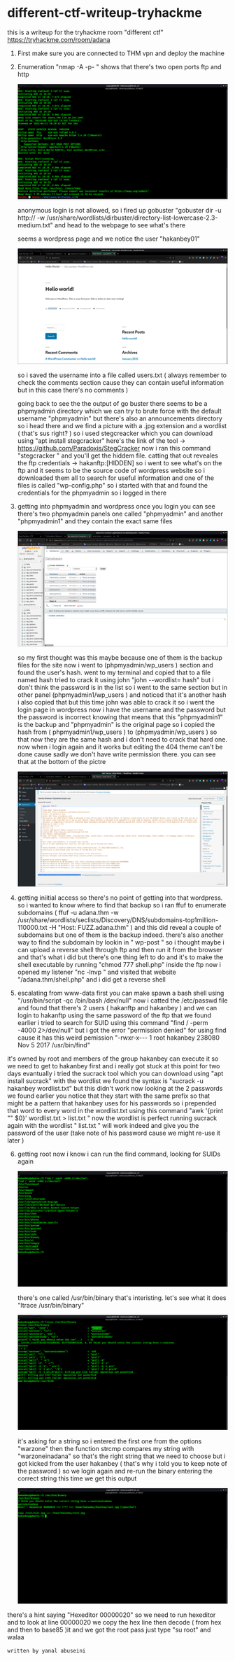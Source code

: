 # different-ctf-writeup-tryhackme


this is a writeup for the tryhackme room "different ctf"
https://tryhackme.com/room/adana


1. First make sure you are connected to THM vpn and deploy the machine 

2. Enumeration
	"nmap -A -p- <ip>" shows that there's two open ports ftp and http 

	![alttext](nmap.png)

	anonymous login is not allowed, so i fired up gobuster "gobuster dir -u http://<ip> -w /usr/share/wordlists/dirbuster/directory-list-lowercase-2.3-medium.txt"   and head to the webpage to see what's there

	seems a wordpress page and we notice the user "hakanbey01" 

	![alttext](wordpress.png)

	so i saved the username into a file called users.txt ( always remember to check the comments section cause they can contain useful information but in this case there's no comments )

	going back to see the the output of go buster there seems to be a phpmyadmin directory which we can try to brute force with the default username "phpmyadmin" but there's also an announcements directory so i head there and we find a picture with a .jpg extension and a wordlist ( that's sus right? )
	so i used stegcreacker which you can download using "apt install stegcracker" here's the link of the tool -> https://github.com/Paradoxis/StegCracker
	now i ran this command "stegcracker <name of the picture> <name of the wordlist you found>" and you'll get the hiddem file. catting that out reveales the ftp credentials -> hakanftp:[HIDDEN] so i went to see what's on the ftp and it seems to be the source code of wordpress website so i downloaded them all to search for useful information and one of the files is called "wp-config.php" so i started with that and found the credentials for the phpmyadmin so i logged in there

3. getting into phpmyadmin and wordpress
	once you login you can see there's two phpmyadmin panels one called "phpmyadmin" and another "phpmyadmin1" and they contain the exact same files 

	![alttext](phpmyadmin.png)

	so my first thought was this maybe because one of them is the backup files for the site now i went to (phpmyadmin/wp_users ) section and found the user's hash. went to my terminal and copied that to a file named hash tried to crack it using john "john --wordlist=<the wordlist we found> hash" but i don't think the password is in the list so i went to the same section but in other panel (phpmyadmin1/wp_users ) and noticed that it's another hash i also copied that but this time john was able to crack it so i went the login page in wordpress now i have the username and the password but the password is incorrect knowing that means that this "phpmyadmin1" is the backup and "phpmyadmin" is the original page so i copied the hash from ( phpmyadmin1/wp_users ) to (phpmyadmin/wp_users ) so that now they are the same hash and i don't need to crack that hard one. now when i login again and it works but editing the 404 theme can't be done cause sadly we don't have write permission there. you can see that at the bottom of the pictre 

	![alttext](wordpress2.png)
  
4. getting iniitial access
	so there's no point of getting into that wordpress. so i wanted to know where to find that backup so i ran ffuf to enumerate subdomains 
	( ffuf -u adana.thm -w /usr/share/wordlists/seclists/Discovery/DNS/subdomains-top1million-110000.txt -H "Host: FUZZ.adana.thm" ) and this did reveal a couple of subdomains but one of them is the backup indeed. there's also another way to find the subdomain by lookin in " wp-post "
	so i thought maybe i can upload a reverse shell through ftp and then run it from the browser and that's what i did but there's one thing left to do and it's to make the shell executable by running "chmod 777 shell.php" inside the ftp now i opened my listener "nc -lnvp <port>" and visited that website "<the subdomain you found>/adana.thm/shell.php" and i did get a reverse shell

5. escalating from www-data 
first you can make spawn a bash shell using "/usr/bin/script -qc /bin/bash /dev/null" 
now i catted the /etc/passwd file and found that there's 2 users ( hakanftp and hakanbey ) and we can login to hakanftp using the same password of the ftp that we found earlier i tried to search for SUID using this command "find / -perm -4000 2>/dev/null" but i got the error "permission denied" for using find cause it has this weird pemission "-rwxr-x--- 1 root hakanbey 238080 Nov  5  2017 /usr/bin/find" 
  
it's owned by root and members of the group hakanbey can execute it so we need to get to hakanbey first and i really got stuck at this point for two days evantually i tried the sucrack tool which you can download using "apt install sucrack" with the wordlist we found the syntax is "sucrack -u hakanbey wordlist.txt" but this didn't work
now looking at the 2 passwords we found earlier you notice that they start with the same prefix so that might be a pattern that hakanbey uses for his passwords so i prepended that word to every word in the wordlist.txt using this command "awk '{print "<the prefix>" $0}' wordlist.txt > list.txt " now the wordlist is perfect running sucrack again with the wordlist " list.txt " will work indeed and give you the password of the user (take note of his password cause we might re-use it later ) 

6. getting root 
  	now i know i can run the find command, looking for SUIDs again 

	![alttext](suid.png)

  	there's one called /usr/bin/binary that's interisting. let's see what it does "ltrace /usr/bin/binary" 

	![alttext](ltrace.png)

	it's asking for a string so i entered the first one from the options "warzone" then the function strcmp compares my string with "warzoneinadana" so that's the right string that we need to choose but i got kicked from the user hakanbey ( that's why i told you to keep note of the password ) so we login again and re-run the binary entering the correct string this time we get this output

	![alttext](ltrace2.png)

there's a hint saying "Hexeditor 00000020" so we need to run hexeditor and to look at line 00000020 we copy the hex line then decode ( from hex and then to base85 )it and we got the root pass just type "su root" and walaa


	written by yanal abuseini
